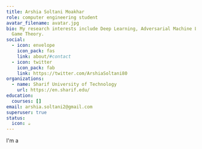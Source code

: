 ```yaml
---
title: Arshia Soltani Moakhar
role: computer engineering student
avatar_filename: avatar.jpg
bio: My research interests include Deep Learning, Adversarial Machine Learning,
  Game Theory.
social:
  - icon: envelope
    icon_pack: fas
    link: about/#contact
  - icon: twitter
    icon_pack: fab
    link: https://twitter.com/ArshiaSoltani80
organizations:
  - name: Sharif University of Technology
    url: https://en.sharif.edu/
education:
  courses: []
email: arshia.soltani2@gmail.com
superuser: true
status:
  icon: ☕️
---
```

I'm a